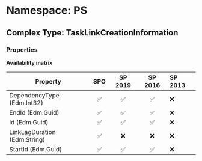 # Namespace: PS

## Complex Type: TaskLinkCreationInformation

### Properties

**Availability matrix**

Property | SPO | SP 2019 | SP 2016 | SP 2013
----------|:---:|:-------:|:-------:|:-------
DependencyType (Edm.Int32) | ✅ | ✅ | ✅ | ❌
EndId (Edm.Guid) | ✅ | ✅ | ✅ | ❌
Id (Edm.Guid) | ✅ | ✅ | ✅ | ❌
LinkLagDuration (Edm.String) | ✅ | ❌ | ❌ | ❌
StartId (Edm.Guid) | ✅ | ✅ | ✅ | ❌